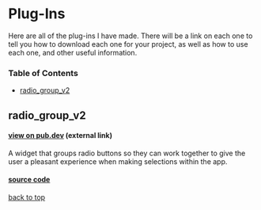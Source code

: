 # Plug-Ins

Here are all of the plug-ins I have made. There will be a link on each one to tell you how to download each one for your project, as well as how to use each one, and other useful information.

### Table of Contents
- [radio_group_v2](#radio_group_v2)

<!---     TEMPLATE
## class_name

#### [view on pub.dev](pub.dev/link) (external link)

Brief summary on the plug-in...

#### [source code](class_name.dart)

[back to top](#table-of-contents)
--->

## radio_group_v2

#### [view on pub.dev](https://pub.dev/packages/radio_group_v2) (external link)

A widget that groups radio buttons so they can work together to give the user a pleasant experience when making selections within the app.

#### [source code](radio_group_v2/lib/radio_group_v2.dart)

[back to top](#table-of-contents)
